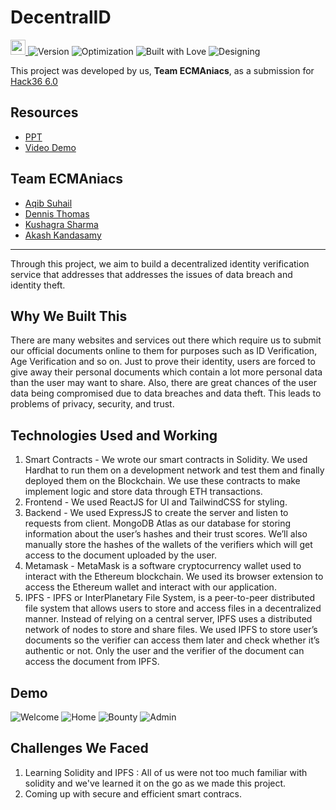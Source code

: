 # DecentralID
<a href="https://hack36.com"> <img src="https://cutt.ly/BuiltAtHack36" height=24px> </a>
![Version](https://img.shields.io/badge/version-1.69-brightgreen.svg)
![Optimization](https://img.shields.io/badge/optimised-0%25-critical.svg)
![Built with Love](https://img.shields.io/badge/built%20with-love-important.svg)
![Designing](https://img.shields.io/badge/designed%20in-ms%20paint-blueviolet.svg)

This project was developed by us, **Team ECMAniacs**, as a submission for [Hack36 6.0](https://www.hack36.com/)


## Resources
- [PPT](https://docs.google.com/presentation/d/1fDOJagdUc-62sfzt8al91WkodRhC2Zv7d_QZ0y-s-NQ/edit?usp=sharing)
- [Video Demo](https://drive.google.com/drive/folders/15GYRUjB4FN7LFH64TiwSNT_KgzwiT2-G?usp=share_link)

## Team ECMAniacs
- [Aqib Suhail](https://github.com/geeqib23)
- [Dennis Thomas](https://github.com/DNA5769)
- [Kushagra Sharma](https://github.com/randomkush)
- [Akash Kandasamy](https://github.com/akash-kd)


---

Through this project, we aim to build a decentralized identity verification service that addresses that addresses the issues of data breach and identity theft.

## Why We Built This
There are many websites and services out there which require us to submit our official documents online to them for purposes such as ID Verification, Age Verification and so on.
Just to prove their identity, users are forced to give away their personal documents which contain a lot more personal data than the user may want to share. Also, there are great chances of the user data being compromised due to data breaches and data theft. This leads to problems of privacy, security, and trust.

## Technologies Used and Working

1. Smart Contracts - We wrote our smart contracts in Solidity. We used Hardhat to run them on a development network and test them and finally deployed them on the Blockchain. We use these contracts to make implement logic and store data through ETH transactions.
2. Frontend - We used ReactJS for UI and TailwindCSS for styling.
3. Backend - We used ExpressJS to create the server and listen to requests from client. MongoDB Atlas as our database for storing information about the user’s hashes and their trust scores. We’ll also manually store the hashes of the wallets of the verifiers which will get access to the document uploaded by the user.
4. Metamask - MetaMask is a software cryptocurrency wallet used to interact with the Ethereum blockchain. We used its browser extension to access the Ethereum wallet and interact with our application.
5. IPFS - IPFS or InterPlanetary File System, is a peer-to-peer distributed file system that allows users to store and access files in a decentralized manner. Instead of relying on a central server, IPFS uses a distributed network of nodes to store and share files. We used IPFS to store user’s documents so the verifier can access them later and check whether it’s authentic or not. Only the user and the verifier of the document can access the document from IPFS.


## Demo
![Welcome](./demo/welcome.png)
![Home](./demo/home.png)
![Bounty](./demo/bounty.png)
![Admin](./demo/admin.png)

## Challenges We Faced
1. Learning Solidity and IPFS : All of us were not too much familiar with solidity and we've learned it on the go as we made this project.
2. Coming up with secure and efficient smart contracs. 
